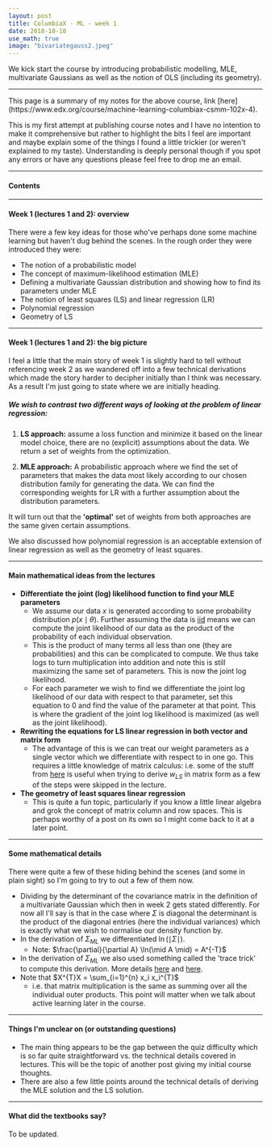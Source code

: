 ```yaml
---
layout: post
title: ColumbiaX - ML - week 1
date: 2018-10-10
use_math: true
image: "bivariategauss2.jpeg"
---
```

We kick start the course by introducing probabilistic modelling, MLE, multivariate Gaussians as well as the notion of OLS (including its geometry).

<!--more-->
<hr class="with-margin">
This page is a summary of my notes for the above course, link [here](https://www.edx.org/course/machine-learning-columbiax-csmm-102x-4).

This is my first attempt at publishing course notes and I have no intention to make it comprehensive but rather to highlight the bits I feel are important and maybe explain some of the things I found a little trickier (or weren't explained to my taste). Understanding is deeply personal though if you spot any errors or have any questions please feel free to drop me an email.
<hr class="with-margin">
<div class="list-of-contents">
  <h4>Contents</h4>
  <ul></ul>
</div>

<hr class="with-margin">
<h4 class="header" id="intro">Week 1 (lectures 1 and 2): overview</h4>

There were a few key ideas for those who've perhaps done some machine learning but haven't dug behind the scenes. In the rough order they were introduced they were:

* The notion of a probabilistic model
* The concept of maximum-likelihood estimation (MLE)
* Defining a multivariate Gaussian distribution and showing how to find its parameters under MLE
* The notion of least squares (LS) and linear regression (LR)
* Polynomial regression
* Geometry of LS

<hr class="with-margin">
<h4 class="header" id="big">Week 1 (lectures 1 and 2): the big picture</h4>

I feel a little that the main story of week 1 is slightly hard to tell without referencing week 2 as we wandered off into a few technical derivations which made the story harder to decipher initially than I think was necessary. As a result I'm just going to state where we are initially heading.

##### We wish to contrast two different ways of looking at the problem of linear regression:

1. **LS approach:** assume a loss function and minimize it based on the linear model choice, there are no (explicit) assumptions about the data. We return a set of weights from the optimization.

2. **MLE approach:** A probabilistic approach where we find the set of parameters that makes the data most likely according to our chosen distribution family for generating the data. We can find the corresponding weights for LR with a further assumption about the distribution parameters.

It will turn out that the **'optimal'** set of weights from both approaches are the same given certain assumptions.

We also discussed how polynomial regression is an acceptable extension of linear regression as well as the geometry of least squares.

<hr class="with-margin">
<h4 class="header" id="math">Main mathematical ideas from the lectures</h4>

* **Differentiate the joint (log) likelihood function to find your MLE parameters**
  * We assume our data $x$ is generated according to some probability distribution $p(x \mid \theta)$. Further assuming the data is [iid](https://en.wikipedia.org/wiki/Independent_and_identically_distributed_random_variables) means we can compute the joint likelihood of our data as the product of the probability of each individual observation.
  * This is the product of many terms all less than one (they are probabilities) and this can be complicated to compute. We thus take logs to turn multiplication into addition and note this is still maximizing the same set of parameters. This is now the joint log likelihood.
  * For each parameter we wish to find we differentiate the joint log likelihood of our data with respect to that parameter, set this equation to 0 and find the value of the parameter at that point. This is where the gradient of the joint log likelihood is maximized (as well as the joint likelihood).
* **Rewriting the equations for LS linear regression in both vector and matrix form**
  * The advantage of this is we can treat our weight parameters as a single vector which we differentiate with respect to in one go. This requires a little knowledge of matrix calculus: i.e. some of the stuff from [here](https://en.wikipedia.org/wiki/Matrix_calculus) is useful when trying to derive $w_{LS}$ in matrix form as a few of the steps were skipped in the lecture.
* **The geometry of least squares linear regression**
  * This is quite a fun topic, particularly if you know a little linear algebra and grok the concept of matrix column and row spaces. This is perhaps worthy of a post on its own so I might come back to it at a later point.

<hr class="with-margin">
<h4 class="header" id="details">Some mathematical details</h4>

There were quite a few of these hiding behind the scenes (and some in plain sight) so I'm going to try to out a few of them now.

* Dividing by the determinant of the covariance matrix in the definition of a multivariate Gaussian which then in week 2 gets stated differently. For now all I'll say is that in the case where $\Sigma$ is diagonal the determinant is the product of the diagonal entries (here the individual variances) which is exactly what we wish to normalise our density function by.
* In the derivation of $\Sigma_{ML}$ we differentiated $\ln(\mid\Sigma\mid)$.   
  * Note: $\frac{\partial}{\partial A} \ln(\mid A \mid) = A^{-T}$
* In the derivation of $\Sigma_{ML}$ we also used something called the 'trace trick' to compute this derivation. More details [here](https://people.eecs.berkeley.edu/~jordan/courses/260-spring10/other-readings/chapter13.pdf) and [here](http://nonconditional.com/2012/06/the-trace-trick-for-gaussian-log-likelihood/).
* Note that $X^{T}X = \sum_{i=1}^{n} x_i x_i^{T}$
  * i.e. that matrix multiplication is the same as summing over all the individual outer products. This point will matter when we talk about active learning later in the course.

<hr class="with-margin">
<h4 class="header" id="sec3">Things I'm unclear on (or outstanding questions)</h4>

* The main thing appears to be the gap between the quiz difficulty which is so far quite straightforward vs. the technical details covered in lectures. This will be the topic of another post giving my initial course thoughts.
* There are also a few little points around the technical details of deriving the MLE solution and the LS solution.

<hr class="with-margin">
<h4 class="header" id="sec4">What did the textbooks say?</h4>


To be updated.
